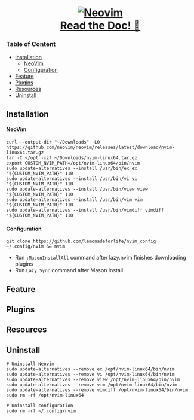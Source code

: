 <h1 align="center">
<a href="https://github.com/neovim/neovim" target="_blank">
<img src="https://raw.githubusercontent.com/neovim/neovim.github.io/master/logos/neovim-logo-300x87.png" alt="Neovim">
</a>
<br>
<a href="https://neovim.io/doc/user/" target="_blank">Read the Doc! 🔫</a>
</h1>

### Table of Content
- [Installation](#installation)
	- [NeoVim](#neovim)
	- [Configuration](#configuration)
- [Feature](#feature)
- [Plugins](#plugins)
- [Resources](#resources)
- [Uninstall](#uninstall)

## Installation
#### NeoVim
```shell
curl --output-dir "~/Downloads" -LO https://github.com/neovim/neovim/releases/latest/download/nvim-linux64.tar.gz
tar -C ~/opt -xzf ~/Downloads/nvim-linux64.tar.gz
export CUSTOM_NVIM_PATH=/opt/nvim-linux64/bin/nvim
sudo update-alternatives --install /usr/bin/ex ex "${CUSTOM_NVIM_PATH}" 110
sudo update-alternatives --install /usr/bin/vi vi "${CUSTOM_NVIM_PATH}" 110
sudo update-alternatives --install /usr/bin/view view "${CUSTOM_NVIM_PATH}" 110
sudo update-alternatives --install /usr/bin/vim vim "${CUSTOM_NVIM_PATH}" 110
sudo update-alternatives --install /usr/bin/vimdiff vimdiff "${CUSTOM_NVIM_PATH}" 110
```
#### Configuration
```shell
git clone https://github.com/lemonadeforlife/nvim_config ~/.config/nvim && nvim
```
- Run `:MasonInstallAll` command after lazy.nvim finishes downloading plugins
- Run `Lazy Sync` command after Mason Install

## Feature

## Plugins

## Resources

## Uninstall
```shell
# Uninstall Neovim
sudo update-alternatives --remove ex /opt/nvim-linux64/bin/nvim
sudo update-alternatives --remove vi /opt/nvim-linux64/bin/nvim
sudo update-alternatives --remove view /opt/nvim-linux64/bin/nvim
sudo update-alternatives --remove vim /opt/nvim-linux64/bin/nvim
sudo update-alternatives --remove vimdiff /opt/nvim-linux64/bin/nvim
sudo rm -rf /opt/nvim-linux64

# Uninstall configuration
sudo rm -rf ~/.config/nvim
```
